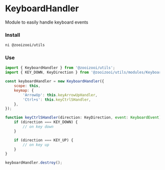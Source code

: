 # KeyboardHandler
Module to easily handle keyboard events

### Install
```bash
ni @zooizooi/utils
```

### Use
```js
import { KeyboardHandler } from '@zooizooi/utils';
import { KEY_DOWN, KeyDirection } from '@zooizooi/utils/modules/KeyboardHandler';

const keyboardHandler = new KeyboardHandler({
    scope: this,
    keymap: {
        'ArrowUp': this.keyArrowUpHandler,
        'Ctrl+s': this.keyCtrlSHandler,
    },
});

function keyCtrlSHandler(direction: KeyDirection, event: KeyboardEvent) {
    if (direction === KEY_DOWN) {
        // on key down
    }

    if (direction === KEY_UP) {
        // on key up
    }
}

keyboardHandler.destroy();
```
